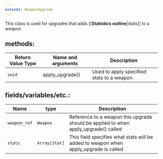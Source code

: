 ```yaml
---
extends: WeaponUpgrade
---
```

This class is used for upgrades that adds [[__Statistics outline__|stats]] to a weapon
## methods:

Return Value Type|Name and arguments|Description
-|-|-
`void`|apply_upgrade()|Used to apply specified stats to a weapon

## fields/variables/etc.:

Name|type|Description
-|-|-
`weapon_ref`|`Weapon`|Reference to a weapon this upgrade should be applied to when apply_upgrade() called
`stats`|`Array[Stat]`|This field specifies what stats will be added to weapon when apply_upgrade is called
